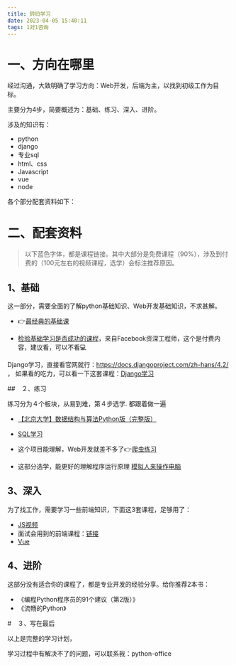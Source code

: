 ```yaml
---
title: 转码学习
date: 2023-04-05 15:40:11
tags: 1对1咨询
---
```




# 一、方向在哪里

经过沟通，大致明确了学习方向：Web开发，后端为主，以找到初级工作为目标。


主要分为4步，简要概述为：基础、练习、深入、进阶。

涉及的知识有：

- python
- django
- 专业sql
- html、css
- Javascript
- vue
- node

各个部分配套资料如下：

# 二、配套资料

> 以下蓝色字体，都是课程链接。其中大部分是免费课程（90%），涉及到付费的（100元左右的视频课程，选学）会标注推荐原因。

## 1、基础

这一部分，需要全面的了解python基础知识、Web开发基础知识，不求甚解。

- 👉[最经典的基础课](https://www.acfun.cn/v/ac20463077/?spm_id_from=333.337.search-card.all.click&vd_source=ca20bb8763fcb18660aa74d7a87234fa)

- [检验基础学习是否成功的课程](http://gk.link/a/10E3y)，来自Facebook资深工程师，这个是付费内容，建议看，可以不看💻

Django学习，直接看官网就行：https://docs.djangoproject.com/zh-hans/4.2/ ， 如果看的吃力，可以看一下这套课程：[Django学习](https://www.bilibili.com/video/BV1zi4y1t7YU)

##　２、练习

练习分为４个板块，从易到难，第４步选学.
都跟着做一遍
- [【北京大学】数据结构与算法Python版（完整版）](https://www.bilibili.com/video/BV1VC4y1x7uv/?spm_id_from=333.337.search-card.all.click)

- [SQL学习](https://www.postgresql.org/)

- 这个项目能理解，Web开发就差不多了👉[爬虫练习](https://www.bilibili.com/video/BV1Yh411o7Sz/?spm_id_from=333.337.search-card.all.click&vd_source=ca20bb8763fcb18660aa74d7a87234fa)

- 这部分选学，能更好的理解程序运行原理 [模拟人来操作电脑](https://www.bilibili.com/video/BV1Z4411o7TA/?spm_id_from=333.337.search-card.all.click&vd_source=ca20bb8763fcb18660aa74d7a87234fa)

## 3、深入

为了找工作，需要学习一些前端知识，下面这3套课程，足够用了：

- [JS视频](https://www.bilibili.com/video/BV1Sy4y1C7ha)
- 面试会用到的前端课程：[链接](http://gk.link/a/118MR)
- [Vue](https://www.bilibili.com/video/BV1Zy4y1K7SH/?spm_id_from=333.337.search-card.all.click)


## 4、进阶

这部分没有适合你的课程了，都是专业开发的经验分享。给你推荐2本书：

- 《编程Python程序员的91个建议（第2版）》
- 《流畅的Python》

#　３、写在最后

以上是完整的学习计划，

学习过程中有解决不了的问题，可以联系我：python-office